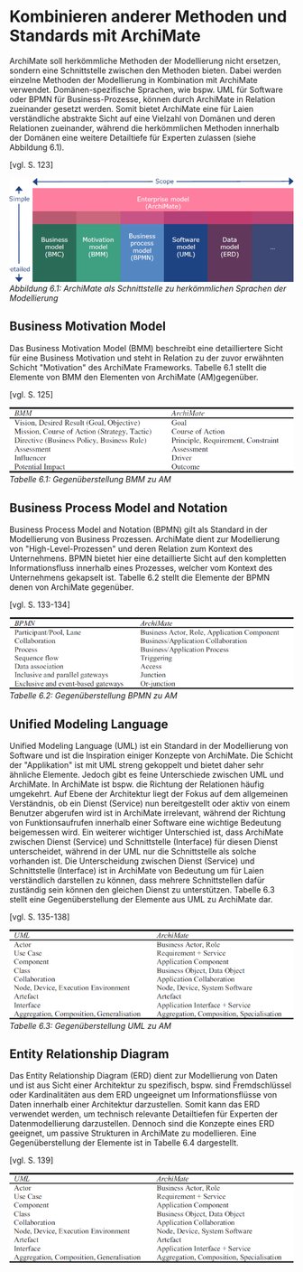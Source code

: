 # Kombinieren anderer Methoden und Standards mit ArchiMate

ArchiMate soll herkömmliche Methoden der Modellierung nicht ersetzen, sondern eine Schnittstelle zwischen den Methoden bieten. Dabei werden einzelne Methoden der Modellierung in Kombination mit ArchiMate verwendet. Domänen-spezifische Sprachen, wie bspw. UML für Software oder BPMN für Business-Prozesse, können durch ArchiMate in Relation zueinander gesetzt werden. Somit bietet ArchiMate eine für Laien verständliche abstrakte Sicht auf eine Vielzahl von Domänen und deren Relationen zueinander, während die herkömmlichen Methoden innerhalb der Domänen eine weitere Detailtiefe für Experten zulassen (siehe Abbildung 6.1).

[vgl. S. 123]

![](/assets/ArchiMateScope.png)
*Abbildung 6.1: ArchiMate als Schnittstelle zu herkömmlichen Sprachen der Modellierung*

## Business Motivation Model

Das Business Motivation Model (BMM) beschreibt eine detailliertere Sicht für eine Business Motivation und steht in Relation zu der zuvor erwähnten Schicht "Motivation" des ArchiMate Frameworks. Tabelle 6.1 stellt die Elemente von BMM den Elementen von ArchiMate (AM)gegenüber.

[vgl. S. 125]

![](/assets/ArchiMateBMM.png)
*Tabelle 6.1: Gegenüberstellung BMM zu AM*

## Business Process Model and Notation
Business Process Model and Notation (BPMN) gilt als Standard in der Modellierung von Business Prozessen. ArchiMate dient zur Modellierung von "High-Level-Prozessen" und deren Relation zum Kontext des Unternehmens. BPMN bietet hier eine detaillierte Sicht auf den kompletten Informationsfluss innerhalb eines Prozesses, welcher vom Kontext des Unternehmens gekapselt ist. Tabelle 6.2 stellt die Elemente der BPMN denen von ArchiMate gegenüber.

[vgl. S. 133-134]

![](/assets/ArchiMateBPMN.png)
*Tabelle 6.2: Gegenüberstellung BPMN zu AM*

## Unified Modeling Language
Unified Modeling Language (UML) ist ein Standard in der Modellierung von Software und ist die Inspiration einiger Konzepte von ArchiMate. Die Schicht der "Applikation" ist mit UML streng gekoppelt und bietet daher sehr ähnliche Elemente. Jedoch gibt es feine  Unterschiede zwischen UML und ArchiMate. In ArchiMate ist bspw. die Richtung der Relationen häufig umgekehrt. Auf Ebene der Architektur liegt der Fokus auf dem allgemeinen Verständnis, ob ein Dienst (Service) nun bereitgestellt oder aktiv von einem Benutzer abgerufen wird ist in ArchiMate irrelevant, während der Richtung von Funktionsaufrufen innerhalb einer Software eine wichtige Bedeutung beigemessen wird. Ein weiterer wichtiger Unterschied ist, dass ArchiMate zwischen Dienst (Service) und Schnittstelle (Interface) für diesen Dienst unterscheidet, während in der UML nur die Schnittstelle als solche vorhanden ist. Die Unterscheidung zwischen Dienst (Service) und Schnittstelle (Interface) ist in ArchiMate von Bedeutung um für Laien verständlich darstellen zu können, dass mehrere Schnittstellen dafür zuständig sein können den gleichen Dienst zu unterstützen. Tabelle 6.3 stellt eine Gegenüberstellung der Elemente aus UML zu ArchiMate dar.

[vgl. S. 135-138]

![](/assets/ArchiMateUML.png)
*Tabelle 6.3: Gegenüberstellung UML zu AM*

## Entity Relationship Diagram
Das Entity Relationship Diagram (ERD) dient zur Modellierung von Daten und ist aus Sicht einer Architektur zu spezifisch, bspw. sind Fremdschlüssel oder Kardinalitäten aus dem ERD ungeeignet um Informationsflüsse von Daten innerhalb einer Architektur darzustellen. Somit kann das ERD verwendet werden, um technisch relevante Detailtiefen für Experten der Datenmodellierung darzustellen. Dennoch sind die Konzepte eines ERD geeignet, um passive Strukturen in ArchiMate zu modellieren. Eine Gegenüberstellung der Elemente ist in Tabelle 6.4 dargestellt.

[vgl. S. 139]

![*Tabelle 6.4: Gegenüberstellung ERD zu AM*](/assets/ArchiMateUML.png)



